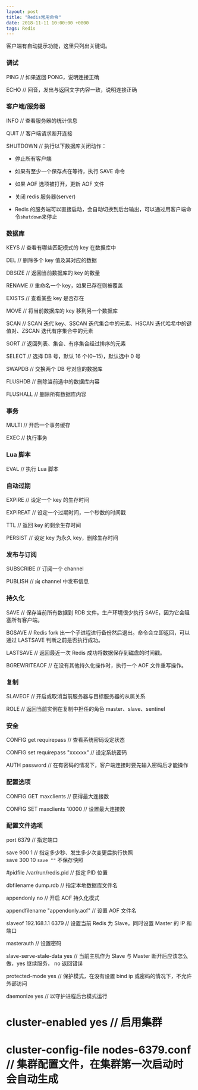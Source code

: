 ```yaml
---
layout: post
title: "Redis常用命令"
date: 2018-11-11 10:00:00 +0800
tags: Redis
---
```


客户端有自动提示功能，这里只列出关键词。

### 调试

PING // 如果返回 PONG，说明连接正确

ECHO // 回音，发出与返回文字内容一致，说明连接正确

### 客户端/服务器

INFO // 查看服务器的统计信息

QUIT // 客户端请求断开连接

SHUTDOWN // 执行以下数据库关闭动作：

- 停止所有客户端
- 如果有至少一个保存点在等待，执行 SAVE 命令
- 如果 AOF 选项被打开，更新 AOF 文件
- 关闭 redis 服务器(server)

- Redis 的服务端可以直接启动，会自动切换到后台输出，可以通过用客户端命令`shutdown`来停止

### 数据库

KEYS // 查看有哪些匹配模式的 key 在数据库中

DEL // 删除多个 key 值及其对应的数据

DBSIZE // 返回当前数据库的 key 的数量

RENAME // 重命名一个 key，如果已存在则被覆盖

EXISTS // 查看某些 key 是否存在

MOVE // 将当前数据库的 key 移到另一个数据库

SCAN // SCAN 迭代 key、SSCAN 迭代集合中的元素、HSCAN 迭代哈希中的键值对、ZSCAN 迭代有序集合中的元素

SORT // 返回列表、集合、有序集合经过排序的元素

SELECT // 选择 DB 号，默认 16 个(0~15)，默认选中 0 号

SWAPDB // 交换两个 DB 号对应的数据库

FLUSHDB // 删除当前选中的数据库内容

FLUSHALL // 删除所有数据库内容

### 事务

MULTI // 开启一个事务缓存

EXEC // 执行事务

### Lua 脚本

EVAL // 执行 Lua 脚本

### 自动过期

EXPIRE // 设定一个 key 的生存时间

EXPIREAT // 设定一个过期时间，一个秒数的时间戳

TTL // 返回 key 的剩余生存时间

PERSIST // 设定 key 为永久 key，删除生存时间

### 发布与订阅

SUBSCRIBE // 订阅一个 channel

PUBLISH // 向 channel 中发布信息

### 持久化

SAVE // 保存当前所有数据到 RDB 文件。生产环境很少执行 SAVE，因为它会阻塞所有客户端。

BGSAVE // Redis fork 出一个子进程进行备份然后退出。命令会立即返回，可以通过 LASTSAVE 判断之前是否执行成功。

LASTSAVE // 返回最近一次 Redis 成功将数据保存到磁盘的时间戳。

BGREWRITEAOF // 在没有其他持久化操作时，执行一个 AOF 文件重写操作。

### 复制

SLAVEOF // 开启或取消当前服务器与目标服务器的从属关系

ROLE // 返回当前实例在复制中担任的角色 master、slave、sentinel

### 安全

CONFIG get requirepass // 查看系统密码设定状态

CONFIG set requirepass "xxxxxx" // 设定系统密码

AUTH password // 在有密码的情况下，客户端连接时要先输入密码后才能操作

### 配置选项

CONFIG GET maxclients // 获得最大连接数

CONFIG SET maxclients 10000 // 设置最大连接数

### 配置文件选项

port 6379 // 指定端口

save 900 1 // 指定多少秒、发生多少次变更后执行快照<br/>
save 300 10
`save ""`
不保存快照

#pidfile /var/run/redis.pid // 指定 PID 位置

dbfilename dump.rdb // 指定本地数据库文件名

appendonly no // 开启 AOF 持久化模式

appendfilename "appendonly.aof" // 设置 AOF 文件名

slaveof 192.168.1.1 6379 // 设置当前 Redis 为 Slave，同时设置 Master 的 IP 和端口

masterauth <master-password> // 设置密码

slave-serve-stale-data yes // 当前主机作为 Slave 与 Master 断开后应该怎么做，yes 继续服务， no 返回错误

protected-mode yes // 保护模式，在没有设置 bind ip 或密码的情况下，不允许外部访问

daemonize yes // 以守护进程后台模式运行

# cluster-enabled yes // 启用集群

# cluster-config-file nodes-6379.conf // 集群配置文件，在集群第一次启动时会自动生成
